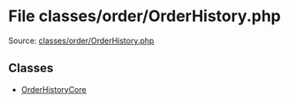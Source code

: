 File classes/order/OrderHistory.php
=========

Source: [classes/order/OrderHistory.php](https://github.com/PrestaShop/PrestaShop/blob/1.6.0.9/classes/order/OrderHistory.php)


Classes
-------

* [OrderHistoryCore](class.OrderHistoryCore.md)

